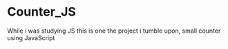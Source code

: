 # Counter_JS
While i was studying JS this is one the project i tumble upon, small counter using JavaScript
